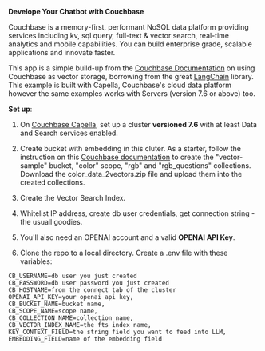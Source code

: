 **Develope Your Chatbot with Couchbase**


Couchbase is a memory-first, performant NoSQL data platform providing services including kv, sql query, full-text & vector search, real-time analytics and mobile capabilities. You can build enterprise grade, scalable applications and innovate faster. 

This app is a simple build-up from the [Couchbase Documentation](https://docs.couchbase.com/cloud/vector-search/vector-search.html) on using Couchbase as vector storage, borrowing from the great [LangChain](https://www.langchain.com/) library. This example is built with Capella, Couchbase's cloud data platform however the same examples works with Servers (version 7.6 or above) too.   




**Set up**:  

1. On [Couchbase Capella](https://cloud.couchbase.com/sign-in), set up a cluster **versioned 7.6** with at least Data and Search services enabled.

2. Create bucket with embedding in this cluter. As a starter, follow the instruction on this [Couchbase documentation](https://docs.couchbase.com/cloud/vector-search/create-vector-search-index-ui.html) to create the "vector-sample" bucket, "color" scope, "rgb" and "rgb_questions" collections. Download the color_data_2vectors.zip file and upload them into the created collections.

3. Create the Vector Search Index. 

4. Whitelist IP address, create db user credentials, get connection string - the usuall goodies.

5. You'll also need an OPENAI account and a valid **OPENAI API Key**.

8. Clone the repo to a local directory. Create a .env file with these variables: 

```
CB_USERNAME=db user you just created
CB_PASSWORD=db user password you just created
CB_HOSTNAME=from the connect tab of the cluster
OPENAI_API_KEY=your openai api key, 
CB_BUCKET_NAME=bucket name, 
CB_SCOPE_NAME=scope name, 
CB_COLLECTION_NAME=collection name, 
CB_VECTOR_INDEX_NAME=the fts index name, 
KEY_CONTEXT_FIELD=the string field you want to feed into LLM, 
EMBEDDING_FIELD=name of the embedding field
```




